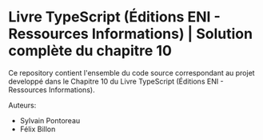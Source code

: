 # Livre TypeScript (Éditions ENI - Ressources Informations) | Solution complète du chapitre 10

Ce repository contient l'ensemble du code source correspondant au projet developpé dans le Chapitre 10 du Livre TypeScript (Éditions ENI - Ressources Informations).

Auteurs:
- Sylvain Pontoreau
- Félix Billon
